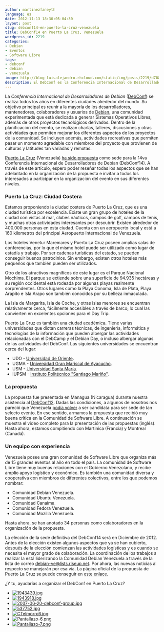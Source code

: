 ```yaml
---
author: martinezfaneyth
language: es
date: 2012-11-13 18:30:05-04:30
layout: post
slug: debconf14-en-puerto-la-cruz-venezuela
title: DebConf14 en Puerto La Cruz, Venezuela
wordpress_id: 2219
categories:
- Debian
- Eventos
- Software Libre
tags:
- debconf
- debian
- venezuela
image: http://blog-luisalejandro.rhcloud.com/static/img/posts/2219/d708e67afd6e7a160a0b9b2faaaf86b1.jpg
description: El DebConf es la Conferencia Internacional de Desarrolladores de Debian, apóyanos para organizarla en Venezuela.
---
```


La _Conferencia Internacional de Desarrolladores de Debian_ ([DebConf](http://debconf.org/)) se realiza todos los años en diferentes ciudades alrededor del mundo. Su objetivo principal es reunir a la mayoría de los desarrolladores, mantenedores, colaboradores y usuarios de [Debian](http://debian.org), una comunidad experimentada que está dedicada a generar Sistemas Operativos Libres, además de otros proyectos tecnológicos derivados. Dentro de la planificación del evento, se realizan charlas, talleres, discusiones y otras actividades que permiten mejorar los diferentes aspectos de los proyectos de la comunidad. Se incluyen además, actividades recreativas que permiten pasar un momento agradable con miembros del proyecto que provienen de culturas y latitudes tan variadas y remotas.

[Puerto La Cruz](http://en.wikipedia.org/wiki/Puerto_La_Cruz) (Venezuela) [ha sido propuesta](http://wiki.debconf.org/wiki/DebConf14/PuertoLaCruz) como sede para la 14va Conferencia Internacional de Desarrolladores de Debian (DebConf14). A través de este artículo, espero poder reseñar todas los aspectos que se han adelantado en la organización de la propuesta e invitar a todos los interesados a participar en la organización del evento en sus diferentes niveles.

<!-- more -->

### Puerto La Cruz: Ciudad Costera

<span class="figure figure-100" data-figure-src="http://blog-luisalejandro.rhcloud.com/static/img/posts/2219/b657077da087911616bf6e1de680da1f.jpg" data-figure-href="http://blog-luisalejandro.rhcloud.com/static/img/posts/2219/740a1c62b5ece856e554e927228181c9.jpg"></span>

Estamos proponiendo la ciudad costera de Puerto La Cruz, que es una ciudad turística por excelencia. Existe un gran grupo de hoteles de la ciudad con vistas al mar, clubes náuticos, campos de golf, campos de tenis, y muchas otras actividades interesantes por descubrir. Existen alrededor de 400.000 personas en esta ciudad. Cuenta con un aeropuerto local y está a 160 kilometros del principal Aeropuerto Internacional de Venezuela.

Los hoteles Venetur Maremares y Puerto La Cruz poseen amplias salas de conferencias, por lo que el mismo hotel puede ser utilizado como lugar de estadía y trabajo. Por ser cadenas turísticas del estado, se pueden conseguir buenos patrocinios. Sin embargo, existen otros hoteles más pequeños que también pueden ser utilizados.

<span class="figure figure-100" data-figure-src="http://blog-luisalejandro.rhcloud.com/static/img/posts/2219/59e88bbe59ff4191447815303931d837.jpg" data-figure-href="http://blog-luisalejandro.rhcloud.com/static/img/posts/2219/e02976be279d170f99903d7d246aefa9.jpg"></span>

Otro de los atractivos magníficos de este lugar es el Parque Nacional Mochima. El parque se extiende sobre una superficie de 94.935 hectáreas y su región occidental está rodeada por algunas playas realmente sorprendentes. Otros lugares como la Playa Conoma, Isla de Plata, Playa Arapito e Isla Arapo son también conocidos por su belleza inmaculada.

La Isla de Margarita, Isla de Coche, y otras islas menores se encuentran relativamente cerca, fácilmente accesibles a través de barco, lo cual las convierten en excelentes opciones para el Day Trip.

Puerto La Cruz es también una ciudad académica. Tiene varias universidades que dictan carreras técnicas, de ingeniería, informática y tecnologías de la información que pueden albergar las actividades relacionadas con el DebCamp y el Debian Day, o incluso albergar algunas de las actividades del DebConf. Las siguientes universidades se encuentran cerca del lugar:

  * UDO - [Universidad de Oriente](http://www.udo.edu.ve/).
  * UGMA - [Universidad Gran Mariscal de Ayacucho](http://www.ugma.edu.ve/subsite/nueva.htm).
  * USM - [Universidad Santa María](http://www.ugma.edu.ve/subsite/nueva.htm).
  * IUPSM - [Instituto Politécnico "Santiago Mariño"](http://www.psmbarcelona.edu.ve/).

### La propuesta

<span class="figure figure-100" data-figure-src="http://blog-luisalejandro.rhcloud.com/static/img/posts/2219/f5528929d5935477172ae3e153173d86.jpg" data-figure-href="http://blog-luisalejandro.rhcloud.com/static/img/posts/2219/ad2017cd10a51140bb04c343588d2764.jpg"></span>

La propuesta fue presentada en Managua (Nicaragua) durante nuestra asistencia al [DebConf12](http://debconf12.debconf.org/index.es.xhtml). Dadas las condiciones, a algunos de nosotros nos pareció que Venezuela [podía volver](http://wiki.debconf.org/wiki/DebConf10/Margarita) a ser candidata para ser sede de tan selecto evento. En ese sentido, armamos la propuesta que recibió muy buena crítica en la Comunidad de Software Libre. A continuación se muestra el video completo para la presentación de las propuestas (inglés). Hasta ahora, estamos compitiendo con Martinica (Francia) y Montreal (Canadá).

<span class="youtube" data-youtube-id="XMXil_viZ_s"></span>

### Un equipo con experiencia

Venezuela posee una gran comunidad de Software Libre que organiza más de 15 grandes eventos al año en todo el país. La comunidad de Software Libre tiene muy buenas relaciones con el Gobierno Venezolano, y recibe amplio apoyo logístico y económico. Es también una comunidad diversa y cooperativa con miembros de diferentes colectivos, entre los que podemos nombrar:

  * Comunidad Debian Venezuela.
  * Comunidad Ubuntu Venezuela.
  * Comunidad Canaima.
  * Comunidad Fedora Venezuela.
  * Comunidad Mozilla Venezuela.

Hasta ahora, se han anotado 34 personas como colaboradores en la organización de la propuesta.

La elección de la sede definitiva del DebConf14 será en Diciembre de 2012. Antes de la elección existen algunos aspectos que ya se han cubierto, después de la elección comienzan las actividades logísticas y es cuando se necesita el mayor grado de colaboración. La coordinación de los trabajos a realizar la está liderizando la Comunidad Debian Venezuela a través de la lista de correo [debian-ve@lists.riseup.net](http://lists.riseup.net/www/arc/debian-ve). Por ahora, las nuevas noticias al respecto se manejarán por esa vía. La página oficial de la propuesta de Puerto La Cruz se puede conseguir en [este enlace](http://wiki.debconf.org/wiki/DebConf14/PuertoLaCruz).

¿Y tu, ayudarías a organizar el DebConf en Puerto La Cruz?

<span class="picasa" data-picasa-id="5809698554361545921"><ul class="picasa-album"><li class="picasa-image"><a class="picasa-image-large" title="1943439.jpg" href="http://blog-luisalejandro.rhcloud.com/static/img/posts/2219/35011108db761d29c515e7bd28db5bfd.jpg"><img class="picasa-image-thumb" src="http://blog-luisalejandro.rhcloud.com/static/img/posts/2219/c0258fa1adc0c41c18260e90c6cb4aa4.jpg" alt="1943439.jpg"></a></li><li class="picasa-image"><a class="picasa-image-large" title="1943918.jpg" href="http://blog-luisalejandro.rhcloud.com/static/img/posts/2219/740a1c62b5ece856e554e927228181c9.jpg"><img class="picasa-image-thumb" src="http://blog-luisalejandro.rhcloud.com/static/img/posts/2219/9a09a5a5447e8f7027f7e9aab0827c58.jpg" alt="1943918.jpg"></a></li><li class="picasa-image"><a class="picasa-image-large" title="2007-06-20-debconf-group.jpg" href="http://blog-luisalejandro.rhcloud.com/static/img/posts/2219/48d694f6ea164d3ef1873d7e606ed563.jpg"><img class="picasa-image-thumb" src="http://blog-luisalejandro.rhcloud.com/static/img/posts/2219/65ada0ea9fe69a568acb292485d89238.jpg" alt="2007-06-20-debconf-group.jpg"></a></li><li class="picasa-image"><a class="picasa-image-large" title="537752.jpg" href="http://blog-luisalejandro.rhcloud.com/static/img/posts/2219/887e7daff3bb17b85b3fd8637cee11ec.jpg"><img class="picasa-image-thumb" src="http://blog-luisalejandro.rhcloud.com/static/img/posts/2219/3d24f080b474684fed1afac087fe51c8.jpg" alt="537752.jpg"></a></li><li class="picasa-image"><a class="picasa-image-large" title="CTelmorro6.jpg" href="http://blog-luisalejandro.rhcloud.com/static/img/posts/2219/0ee6f89e6e01a995b4947ed939145c51.jpg"><img class="picasa-image-thumb" src="http://blog-luisalejandro.rhcloud.com/static/img/posts/2219/e81b729e95cf6a1022a391aeb154284b.jpg" alt="CTelmorro6.jpg"></a></li><li class="picasa-image"><a class="picasa-image-large" title="Pantallazo-6.png" href="http://blog-luisalejandro.rhcloud.com/static/img/posts/2219/ea569ea2c1a1d4b28cd21822d42bd193.jpg"><img class="picasa-image-thumb" src="http://blog-luisalejandro.rhcloud.com/static/img/posts/2219/d2edb49a917995d30049f5479ba87ba7.jpg" alt="Pantallazo-6.png"></a></li><li class="picasa-image"><a class="picasa-image-large" title="Pantallazo-7.png" href="http://blog-luisalejandro.rhcloud.com/static/img/posts/2219/ad2017cd10a51140bb04c343588d2764.jpg"><img class="picasa-image-thumb" src="http://blog-luisalejandro.rhcloud.com/static/img/posts/2219/d689de1f643baf2f9db8c1916fde9e26.jpg" alt="Pantallazo-7.png"></a></li></ul></span>
